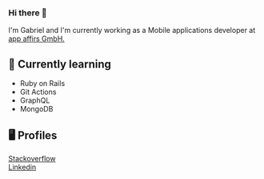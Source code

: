### Hi there 👋

I'm Gabriel and I'm currently working as a Mobile applications developer at [app affirs GmbH.](https://www.app-affairs.com/)

## 🌱 Currently learning
- Ruby on Rails
- Git Actions
- GraphQL
- MongoDB

## 🖥 Profiles

[Stackoverflow](https://stackoverflow.com/users/6231562/gabcvit?tab=profile)
<br/>
[Linkedin](https://linkedin.com/in/gabcvit)
<br/>
